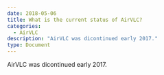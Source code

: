 ```yaml
---
date: 2018-05-06
title: What is the current status of AirVLC?
categories:
  - AirVLC 
description: "AirVLC was dicontinued early 2017."
type: Document
---
```

AirVLC was dicontinued early 2017.
